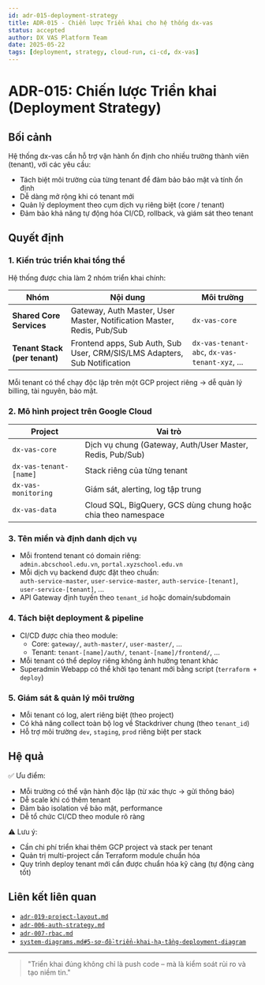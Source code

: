 ```yaml
---
id: adr-015-deployment-strategy
title: ADR-015 - Chiến lược Triển khai cho hệ thống dx-vas
status: accepted
author: DX VAS Platform Team
date: 2025-05-22
tags: [deployment, strategy, cloud-run, ci-cd, dx-vas]
---
```


# ADR-015: Chiến lược Triển khai (Deployment Strategy)

## Bối cảnh

Hệ thống dx-vas cần hỗ trợ vận hành ổn định cho nhiều trường thành viên (tenant), với các yêu cầu:

- Tách biệt môi trường của từng tenant để đảm bảo bảo mật và tính ổn định
- Dễ dàng mở rộng khi có tenant mới
- Quản lý deployment theo cụm dịch vụ riêng biệt (core / tenant)
- Đảm bảo khả năng tự động hóa CI/CD, rollback, và giám sát theo tenant

## Quyết định

### 1. Kiến trúc triển khai tổng thể

Hệ thống được chia làm 2 nhóm triển khai chính:

| Nhóm | Nội dung | Môi trường |
|------|----------|------------|
| **Shared Core Services** | Gateway, Auth Master, User Master, Notification Master, Redis, Pub/Sub | `dx-vas-core` |
| **Tenant Stack (per tenant)** | Frontend apps, Sub Auth, Sub User, CRM/SIS/LMS Adapters, Sub Notification | `dx-vas-tenant-abc`, `dx-vas-tenant-xyz`, ... |

Mỗi tenant có thể chạy độc lập trên một GCP project riêng → dễ quản lý billing, tài nguyên, bảo mật.

### 2. Mô hình project trên Google Cloud

| Project | Vai trò |
|---------|---------|
| `dx-vas-core` | Dịch vụ chung (Gateway, Auth/User Master, Redis, Pub/Sub) |
| `dx-vas-tenant-[name]` | Stack riêng của từng tenant |
| `dx-vas-monitoring` | Giám sát, alerting, log tập trung |
| `dx-vas-data` | Cloud SQL, BigQuery, GCS dùng chung hoặc chia theo namespace |

### 3. Tên miền và định danh dịch vụ

- Mỗi frontend tenant có domain riêng:  
  `admin.abcschool.edu.vn`, `portal.xyzschool.edu.vn`
- Mỗi dịch vụ backend được đặt theo chuẩn:  
  `auth-service-master`, `user-service-master`, `auth-service-[tenant]`, `user-service-[tenant]`, ...
- API Gateway định tuyến theo `tenant_id` hoặc domain/subdomain

### 4. Tách biệt deployment & pipeline

- CI/CD được chia theo module:
  - Core: `gateway/`, `auth-master/`, `user-master/`, ...
  - Tenant: `tenant-[name]/auth/`, `tenant-[name]/frontend/`, ...
- Mỗi tenant có thể deploy riêng không ảnh hưởng tenant khác
- Superadmin Webapp có thể khởi tạo tenant mới bằng script (`terraform + deploy`)

### 5. Giám sát & quản lý môi trường

- Mỗi tenant có log, alert riêng biệt (theo project)
- Có khả năng collect toàn bộ log về Stackdriver chung (theo `tenant_id`)
- Hỗ trợ môi trường `dev`, `staging`, `prod` riêng biệt per stack

## Hệ quả

✅ Ưu điểm:

- Mỗi trường có thể vận hành độc lập (từ xác thực → gửi thông báo)
- Dễ scale khi có thêm tenant
- Đảm bảo isolation về bảo mật, performance
- Dễ tổ chức CI/CD theo module rõ ràng

⚠️ Lưu ý:

- Cần chi phí triển khai thêm GCP project và stack per tenant
- Quản trị multi-project cần Terraform module chuẩn hóa
- Quy trình deploy tenant mới cần được chuẩn hóa kỹ càng (tự động càng tốt)

## Liên kết liên quan

- [`adr-019-project-layout.md`](./adr-019-project-layout.md)
- [`adr-006-auth-strategy.md`](./adr-006-auth-strategy.md)
- [`adr-007-rbac.md`](./adr-007-rbac.md)
- [`system-diagrams.md#5-sơ-đồ-triển-khai-hạ-tầng-deployment-diagram`](../architecture/system-diagrams.md#5-sơ-đồ-triển-khai-hạ-tầng-deployment-diagram)

---
> "Triển khai đúng không chỉ là push code – mà là kiểm soát rủi ro và tạo niềm tin."
